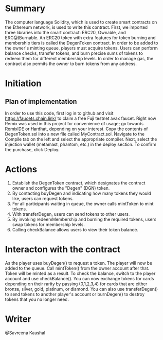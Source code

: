 # Summary
The computer language Solidity, which is used to create smart contracts on the Ethereum network, is used to write this contract. First, we imported three libraries into the smart contract: ERC20, Ownable, and ERC@)Burnable. An ERC20 token with extra features for token burning and membership tiers is called the DegenToken contract. In order to be added to the owner's minting queue, players must acquire tokens. Users can perform balance checks, transfer tokens, and burn precise sums of tokens to redeem them for different membership levels. In order to manage gas, the contract also permits the owner to burn tokens from any address.

# Initiation
## Plan of implementation
In order to use this code, first log in to github and visit https://faucets.chain.link/ to claim a free Fuji testnet avax faucet. Right now Remix was used in this project for convenience of usage; go towards RemixIDE or Hardhat, depending on your interest. Copy the contents of DegenToken.sol into a new file called MyContract.sol. Navigate to the Compile tab on the left and select the appropriate compiler. Next, select the injection wallet (metamast, phantom, etc.) in the deploy section. To confirm the purchase, click Deploy.

# Actions

1. Establish the DegenToken contract, which designates the contract owner and configures the "Degen" (DGN) token.
2. By contacting buyDegen and indicating how many tokens they would like, users can request tokens.
3. For all participants waiting in queue, the owner calls mintToken to mint tokens.
4. With transferDegen, users can send tokens to other users.
5. By invoking redeemMembership and burning the required tokens, users swap tokens for membership levels.
6. Calling checkBalance allows users to view their token balance.


# Interacton with the contract

As the player uses buyDegen() to request a token. The player will now be added to the queue. Call mintToken() from the owner account after that. Token will be minted as a result. To check the balance, switch to the player account and use checkBalance(). You can now exchange tokens for cards depending on their rarity by passing (0,1,2,3,4) for cards that are either bronze, silver, gold, platinum, or diamond. You can also use transferDegen() to send tokens to another player's account or burnDegen() to destroy tokens that you no longer need.


# Writer

@Savreena Kaushal
